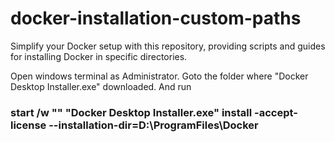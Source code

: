 # docker-installation-custom-paths
Simplify your Docker setup with this repository, providing scripts and guides for installing Docker in specific directories.

Open windows terminal as Administrator. Goto the folder where "Docker Desktop Installer.exe" downloaded. And run

### start /w "" "Docker Desktop Installer.exe" install -accept-license  --installation-dir=D:\ProgramFiles\Docker
